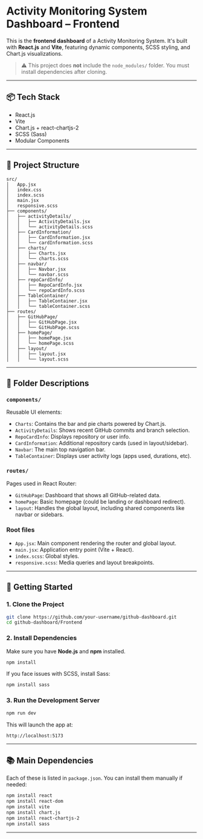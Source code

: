 
# Activity Monitoring System Dashboard – Frontend

This is the **frontend dashboard** of a Activity Monitoring System. It's built with **React.js** and **Vite**, featuring dynamic components, SCSS styling, and Chart.js visualizations.

> ⚠️ This project does **not** include the `node_modules/` folder. You must install dependencies after cloning.

---

## 📦 Tech Stack

- React.js
- Vite
- Chart.js + react-chartjs-2
- SCSS (Sass)
- Modular Components

---

## 📁 Project Structure

```
src/
│   App.jsx
│   index.css
│   index.scss
│   main.jsx
│   responsive.scss
├── components/
│   ├── activityDetails/
│   │   ├── ActivityDetails.jsx
│   │   └── activityDetails.scss
│   ├── CardInformation/
│   │   ├── CardInformation.jsx
│   │   └── cardInformation.scss
│   ├── charts/
│   │   ├── Charts.jsx
│   │   └── charts.scss
│   ├── navbar/
│   │   ├── Navbar.jsx
│   │   └── navbar.scss
│   ├── repoCardInfo/
│   │   ├── RepoCardInfo.jsx
│   │   └── repoCardInfo.scss
│   ├── TableContainer/
│   │   ├── TableContainer.jsx
│   │   └── tableContainer.scss
├── routes/
│   ├── GitHubPage/
│   │   ├── GitHubPage.jsx
│   │   └── GitHubPage.scss
│   ├── homePage/
│   │   ├── homePage.jsx
│   │   └── homePage.scss
│   ├── layout/
│   │   ├── layout.jsx
│   │   └── layout.scss
```

---

## 🧠 Folder Descriptions

### `components/`
Reusable UI elements:
- `Charts`: Contains the bar and pie charts powered by Chart.js.
- `ActivityDetails`: Shows recent GitHub commits and branch selection.
- `RepoCardInfo`: Displays repository or user info.
- `CardInformation`: Additional repository cards (used in layout/sidebar).
- `Navbar`: The main top navigation bar.
- `TableContainer`: Displays user activity logs (apps used, durations, etc).

### `routes/`
Pages used in React Router:
- `GitHubPage`: Dashboard that shows all GitHub-related data.
- `homePage`: Basic homepage (could be landing or dashboard redirect).
- `layout`: Handles the global layout, including shared components like navbar or sidebars.

### Root files
- `App.jsx`: Main component rendering the router and global layout.
- `main.jsx`: Application entry point (Vite + React).
- `index.scss`: Global styles.
- `responsive.scss`: Media queries and layout breakpoints.

---

## 🚀 Getting Started

### 1. Clone the Project

```bash
git clone https://github.com/your-username/github-dashboard.git
cd github-dashboard/Frontend
```

### 2. Install Dependencies

Make sure you have **Node.js** and **npm** installed.

```bash
npm install
```

If you face issues with SCSS, install Sass:

```bash
npm install sass
```

### 3. Run the Development Server

```bash
npm run dev
```

This will launch the app at:

```
http://localhost:5173
```

---

## 📚 Main Dependencies

Each of these is listed in `package.json`. You can install them manually if needed:

```bash
npm install react
npm install react-dom
npm install vite
npm install chart.js
npm install react-chartjs-2
npm install sass
```

---

